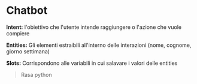 # Chatbot

**Intent:** l'obiettivo che l'utente intende raggiungere o l'azione che vuole compiere

**Entities:** Gli elementi estraibili all'interno delle interazioni (nome, cognome, giorno settimana)

**Slots:** Corrispondono alle variabili in cui salavare i valori delle entities

> Rasa python
